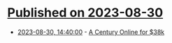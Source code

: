 # [Published on 2023-08-30](index.md)

* [2023-08-30, 14:40:00](https://soylentnews.org/article.pl?sid=23/08/30/031218&from=rss) - [A Century Online for $38k](https://soylentnews.org/article.pl?sid=23/08/30/031218&from=rss)
